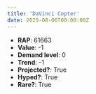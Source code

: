 ```yaml
---
title: 'DaVinci Copter'
date: 2025-08-06T00:00:00Z
---
```

- **RAP**: 61663
- **Value**: -1
- **Demand level**: 0
- **Trend**: -1
- **Projected?**: True
- **Hyped?**: True
- **Rare?**: True
